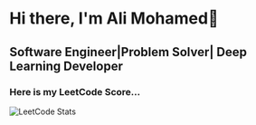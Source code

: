 # Hi there, I'm Ali Mohamed👋

## Software Engineer|Problem Solver| Deep Learning Developer

### Here is my LeetCode Score...
![LeetCode Stats](https://leetcard.jacoblin.cool/alymohamed20?theme=dark&font=Arsenal)
<!--
**alymohamed20/alymohamed20** is a ✨ _special_ ✨ repository because its `README.md` (this file) appears on your GitHub profile.

Here are some ideas to get you started:

- 🔭 I’m currently working on ...
- 🌱 I’m currently learning ...
- 👯 I’m looking to collaborate on ...
- 🤔 I’m looking for help with ...
- 💬 Ask me about ...
- 📫 How to reach me: ...
- 😄 Pronouns: ...
- ⚡ Fun fact: ...
-->
